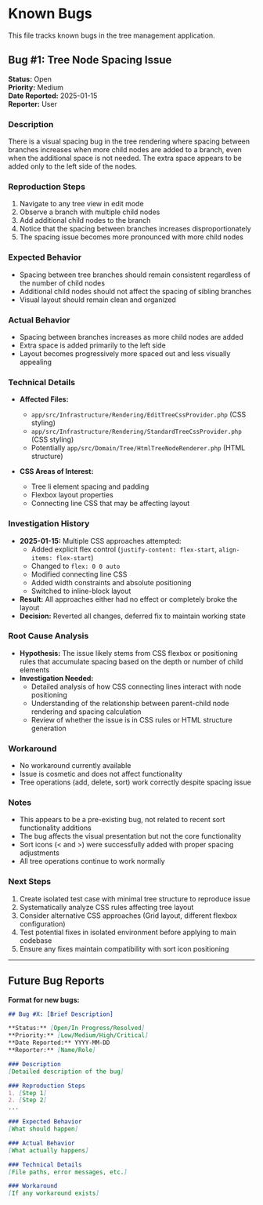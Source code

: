 # Known Bugs

This file tracks known bugs in the tree management application.

## Bug #1: Tree Node Spacing Issue

**Status:** Open  
**Priority:** Medium  
**Date Reported:** 2025-01-15  
**Reporter:** User  

### Description
There is a visual spacing bug in the tree rendering where spacing between branches increases when more child nodes are added to a branch, even when the additional space is not needed. The extra space appears to be added only to the left side of the nodes.

### Reproduction Steps
1. Navigate to any tree view in edit mode
2. Observe a branch with multiple child nodes
3. Add additional child nodes to the branch
4. Notice that the spacing between branches increases disproportionately
5. The spacing issue becomes more pronounced with more child nodes

### Expected Behavior
- Spacing between tree branches should remain consistent regardless of the number of child nodes
- Additional child nodes should not affect the spacing of sibling branches
- Visual layout should remain clean and organized

### Actual Behavior  
- Spacing between branches increases as more child nodes are added
- Extra space is added primarily to the left side
- Layout becomes progressively more spaced out and less visually appealing

### Technical Details
- **Affected Files:** 
  - `app/src/Infrastructure/Rendering/EditTreeCssProvider.php` (CSS styling)
  - `app/src/Infrastructure/Rendering/StandardTreeCssProvider.php` (CSS styling)
  - Potentially `app/src/Domain/Tree/HtmlTreeNodeRenderer.php` (HTML structure)

- **CSS Areas of Interest:**
  - Tree li element spacing and padding
  - Flexbox layout properties
  - Connecting line CSS that may be affecting layout

### Investigation History
- **2025-01-15:** Multiple CSS approaches attempted:
  - Added explicit flex control (`justify-content: flex-start`, `align-items: flex-start`)
  - Changed to `flex: 0 0 auto`
  - Modified connecting line CSS
  - Added width constraints and absolute positioning
  - Switched to inline-block layout
- **Result:** All approaches either had no effect or completely broke the layout
- **Decision:** Reverted all changes, deferred fix to maintain working state

### Root Cause Analysis
- **Hypothesis:** The issue likely stems from CSS flexbox or positioning rules that accumulate spacing based on the depth or number of child elements
- **Investigation Needed:** 
  - Detailed analysis of how CSS connecting lines interact with node positioning
  - Understanding of the relationship between parent-child node rendering and spacing calculation
  - Review of whether the issue is in CSS rules or HTML structure generation

### Workaround
- No workaround currently available
- Issue is cosmetic and does not affect functionality
- Tree operations (add, delete, sort) work correctly despite spacing issue

### Notes
- This appears to be a pre-existing bug, not related to recent sort functionality additions
- The bug affects the visual presentation but not the core functionality
- Sort icons (< and >) were successfully added with proper spacing adjustments
- All tree operations continue to work normally

### Next Steps
1. Create isolated test case with minimal tree structure to reproduce issue
2. Systematically analyze CSS rules affecting tree layout
3. Consider alternative CSS approaches (Grid layout, different flexbox configuration)
4. Test potential fixes in isolated environment before applying to main codebase
5. Ensure any fixes maintain compatibility with sort icon positioning

---

## Future Bug Reports

**Format for new bugs:**
```markdown
## Bug #X: [Brief Description]

**Status:** [Open/In Progress/Resolved]  
**Priority:** [Low/Medium/High/Critical]  
**Date Reported:** YYYY-MM-DD  
**Reporter:** [Name/Role]  

### Description
[Detailed description of the bug]

### Reproduction Steps
1. [Step 1]
2. [Step 2]
...

### Expected Behavior
[What should happen]

### Actual Behavior
[What actually happens]

### Technical Details
[File paths, error messages, etc.]

### Workaround
[If any workaround exists]
```